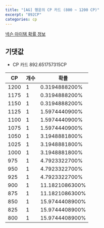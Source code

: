 ```yaml
---
title: "[AG] 행운의 CP 카드 (800 ~ 1200 CP)"
excerpt: "892CP"
categories: cp
---
```

[넥슨 아이템 확률 정보](http://iteminfo.nexon.com/probability/fo4?sn=4151)

## 기댓값
  - CP 카드 892.651757315CP

|CP|개수|확률|
|---|---|---|
|1200|1|0.3194888200%|
|1175|1|0.3194888200%|
|1150|1|0.3194888200%|
|1125|1|1.5974440900%|
|1100|1|1.5974440900%|
|1075|1|1.5974440900%|
|1050|1|3.1948881800%|
|1025|1|3.1948881800%|
|1000|1|3.1948881800%|
|975|1|4.7923322700%|
|950|1|4.7923322700%|
|925|1|4.7923322700%|
|900|1|11.1821086300%|
|875|1|11.1821086300%|
|850|1|15.9744408900%|
|825|1|15.9744408900%|
|800|1|15.9744408900%|
